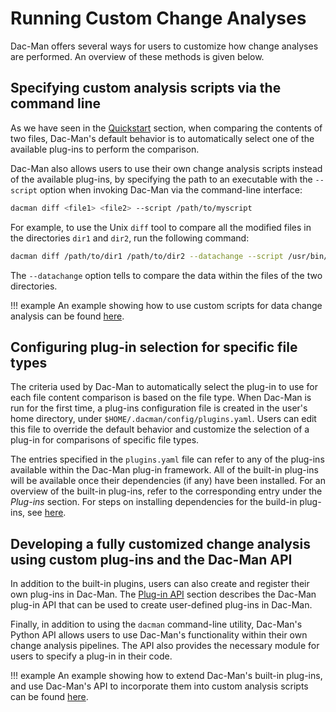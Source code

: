 # Running Custom Change Analyses

Dac-Man offers several ways for users to customize how change analyses are performed.
An overview of these methods is given below.

## Specifying custom analysis scripts via the command line

As we have seen in the [Quickstart](../../quickstart) section, when comparing the contents of two files,
Dac-Man's default behavior is to automatically select one of the available plug-ins to perform the comparison.

Dac-Man also allows users to use their own change analysis scripts instead of the available plug-ins,
by specifying the path to an executable with the `--script` option when invoking Dac-Man via the command-line interface:

```sh
dacman diff <file1> <file2> --script /path/to/myscript
```

For example, to use the Unix `diff` tool to compare all the modified files in the directories `dir1` and `dir2`,
run the following command:

```sh
dacman diff /path/to/dir1 /path/to/dir2 --datachange --script /usr/bin/diff
```

The `--datachange` option tells to compare the data within the files of the two directories.

!!! example
    An example showing how to use custom scripts for data change analysis can be found [here](../../examples/script).

## Configuring plug-in selection for specific file types

The criteria used by Dac-Man to automatically select the plug-in to use for each file content comparison is based on the file type.
When Dac-Man is run for the first time, a plug-ins configuration file is created in the user's home directory,
under `$HOME/.dacman/config/plugins.yaml`.
Users can edit this file to override the default behavior and customize the selection of a plug-in for comparisons of specific file types.

The entries specified in the `plugins.yaml` file can refer to any of the plug-ins available within the Dac-Man plug-in framework.
All of the built-in plug-ins will be available once their dependencies (if any) have been installed.
For an overview of the built-in plug-ins, refer to the corresponding entry under the *Plug-ins* section.
For steps on installing dependencies for the build-in plug-ins, see [here](../../install/dependencies).

## Developing a fully customized change analysis using custom plug-ins and the Dac-Man API

In addition to the built-in plugins, users can also create and register their own plug-ins in Dac-Man.
The [Plug-in API](../../reference/plugins-api) section describes the Dac-Man plug-in API
that can be used to create user-defined plug-ins in Dac-Man.

Finally, in addition to using the `dacman` command-line utility,
Dac-Man's Python API allows users to use Dac-Man's functionality within their own change analysis pipelines.
The API also provides the necessary module for users to specify a plug-in in their code.

!!! example
    An example showing how to extend Dac-Man's built-in plug-ins, and use Dac-Man's API to incorporate them into custom analysis scripts can be found [here](../../examples/csv-simple).
